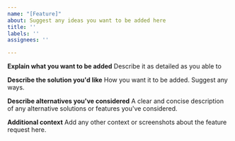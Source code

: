 ```yaml
---
name: "[Feature]"
about: Suggest any ideas you want to be added here
title: ''
labels: ''
assignees: ''

---
```


**Explain what you want to be added**
Describe it as detailed as you able to

**Describe the solution you'd like**
How you want it to be added. Suggest any ways.

**Describe alternatives you've considered**
A clear and concise description of any alternative solutions or features you've considered.

**Additional context**
Add any other context or screenshots about the feature request here.

